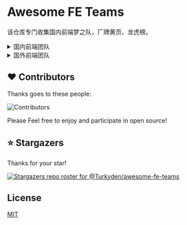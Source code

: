 # Awesome FE Teams

该仓库专门收集国内前端梦之队，厂牌黄页，龙虎榜。

<details>
<summary>国内前端团队</summary>

<br /> 

> Tips: 以下根据修改日期排名：

[Baidu EFE team](https://github.com/ecomfe)

[Bytedance Inc.](https://github.com/bytedance)

[ElemeFE](https://github.com/ElemeFE)

[NSFI](https://github.com/NSFI) 网易云商前端

[Proto Team](https://github.com/ProtoTeam) 蚂蚁集团 - 大数据部 - 数据体验技术

[Alipay](https://github.com/alipay) Ant Group Open Source

[Alibaba](https://github.com/alibaba)

[iQIYI](https://github.com/iqiyi) 爱奇艺
  
</details>

<details>
<summary>国外前端团队</summary>

<br /> 

> Tips: 以下根据修改日期排名：

[Poimandres](https://github.com/pmndrs)

</details>
  
## ❤️ Contributors

Thanks goes to these people:

![Contributors](https://contrib.rocks/image?repo=Turkyden/awesome-fe-teams)

Please Feel free to enjoy and participate in open source!

## ⭐ Stargazers

Thanks for your star!

[![Stargazers repo roster for @Turkyden/awesome-fe-teams](https://reporoster.com/stars/Turkyden/awesome-fe-teams)](https://github.com/Turkyden/awesome-fe-teams/stargazers)

## License

[MIT](./LICENSE)
